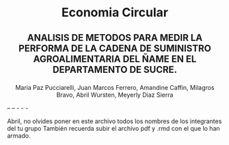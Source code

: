  #  <p align="center">  Economia Circular <p/> 
 ##  <p align="center">  ANALISIS DE METODOS PARA MEDIR LA PERFORMA DE LA CADENA DE SUMINISTRO AGROALIMENTARIA DEL ÑAME EN EL DEPARTAMENTO DE SUCRE. <p/>  
  <p align="center"> Maria Paz Pucciarelli, Juan Marcos Ferrero, Amandine Caffin, Milagros Bravo, Abril Wursten, Meyerly Diaz Sierra  <p/> 
<mariapazpucciareli99@gmail.com> – <juanferrerocpbm@gmail.com> – <amandine.caffin@gmail.com> - <milibravo2911@gmail.com> - <abrilwursten99@gmail.com> - <mayerlydiazs31@gmail.com>

Abril, no olvides poner en este archivo todos los nombres de los integrantes del tu grupo 
También recuerda subir el archivo pdf y .rmd con el que lo han armado.
